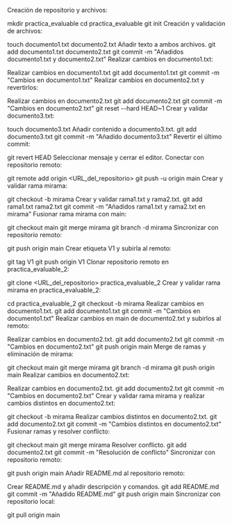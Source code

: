 Creación de repositorio y archivos:

mkdir practica_evaluable
cd practica_evaluable
git init
Creación y validación de archivos:

touch documento1.txt documento2.txt
Añadir texto a ambos archivos.
git add documento1.txt documento2.txt
git commit -m "Añadidos documento1.txt y documento2.txt"
Realizar cambios en documento1.txt:

Realizar cambios en documento1.txt
git add documento1.txt
git commit -m "Cambios en documento1.txt"
Realizar cambios en documento2.txt y revertirlos:

Realizar cambios en documento2.txt
git add documento2.txt
git commit -m "Cambios en documento2.txt"
git reset --hard HEAD~1
Crear y validar documento3.txt:

touch documento3.txt
Añadir contenido a documento3.txt.
git add documento3.txt
git commit -m "Añadido documento3.txt"
Revertir el último commit:

git revert HEAD
Seleccionar mensaje y cerrar el editor.
Conectar con repositorio remoto:

git remote add origin <URL_del_repositorio>
git push -u origin main
Crear y validar rama mirama:

git checkout -b mirama
Crear y validar rama1.txt y rama2.txt.
git add rama1.txt rama2.txt
git commit -m "Añadidos rama1.txt y rama2.txt en mirama"
Fusionar rama mirama con main:

git checkout main
git merge mirama
git branch -d mirama
Sincronizar con repositorio remoto:

git push origin main
Crear etiqueta V1 y subirla al remoto:

git tag V1
git push origin V1
Clonar repositorio remoto en practica_evaluable_2:

git clone <URL_del_repositorio> practica_evaluable_2
Crear y validar rama mirama en practica_evaluable_2:

cd practica_evaluable_2
git checkout -b mirama
Realizar cambios en documento1.txt.
git add documento1.txt
git commit -m "Cambios en documento1.txt"
Realizar cambios en main de documento2.txt y subirlos al remoto:

Realizar cambios en documento2.txt.
git add documento2.txt
git commit -m "Cambios en documento2.txt"
git push origin main
Merge de ramas y eliminación de mirama:

git checkout main
git merge mirama
git branch -d mirama
git push origin main
Realizar cambios en documento2.txt:

Realizar cambios en documento2.txt.
git add documento2.txt
git commit -m "Cambios en documento2.txt"
Crear y validar rama mirama y realizar cambios distintos en documento2.txt:

git checkout -b mirama
Realizar cambios distintos en documento2.txt.
git add documento2.txt
git commit -m "Cambios distintos en documento2.txt"
Fusionar ramas y resolver conflicto:

git checkout main
git merge mirama
Resolver conflicto.
git add documento2.txt
git commit -m "Resolución de conflicto"
Sincronizar con repositorio remoto:

git push origin main
Añadir README.md al repositorio remoto:

Crear README.md y añadir descripción y comandos.
git add README.md
git commit -m "Añadido README.md"
git push origin main
Sincronizar con repositorio local:

git pull origin main
